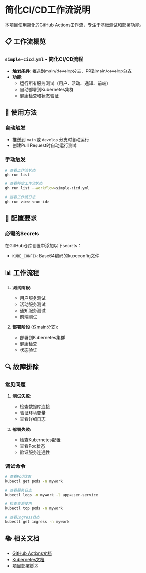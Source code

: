 # 简化CI/CD工作流说明

本项目使用简化的GitHub Actions工作流，专注于基础测试和部署功能。

## 📋 工作流概览

### `simple-cicd.yml` - 简化CI/CD流程
- **触发条件**: 推送到main/develop分支，PR到main/develop分支
- **功能**: 
  - 运行所有服务测试（用户、活动、通知、前端）
  - 自动部署到Kubernetes集群
  - 健康检查和状态验证

## 🚀 使用方法

### 自动触发
- 推送到 `main` 或 `develop` 分支时自动运行
- 创建Pull Request时自动运行测试

### 手动触发
```bash
# 查看工作流状态
gh run list

# 查看特定工作流状态
gh run list --workflow=simple-cicd.yml

# 查看工作流日志
gh run view <run-id>
```

## 🔧 配置要求

### 必需的Secrets

在GitHub仓库设置中添加以下secrets：

- `KUBE_CONFIG`: Base64编码的kubeconfig文件

## 📊 工作流程

1. **测试阶段**:
   - 用户服务测试
   - 活动服务测试  
   - 通知服务测试
   - 前端测试

2. **部署阶段** (仅main分支):
   - 部署到Kubernetes集群
   - 健康检查
   - 状态验证

## 🔍 故障排除

### 常见问题

1. **测试失败**:
   - 检查数据库连接
   - 验证环境变量
   - 查看详细日志

2. **部署失败**:
   - 检查Kubernetes配置
   - 查看Pod状态
   - 验证服务连通性

### 调试命令

```bash
# 查看Pod状态
kubectl get pods -n mywork

# 查看服务日志
kubectl logs -n mywork -l app=user-service

# 检查资源使用
kubectl top pods -n mywork

# 查看Ingress状态
kubectl get ingress -n mywork
```

## 📚 相关文档

- [GitHub Actions文档](https://docs.github.com/en/actions)
- [Kubernetes文档](https://kubernetes.io/docs/)
- [项目部署脚本](k8s/deploy.sh)
